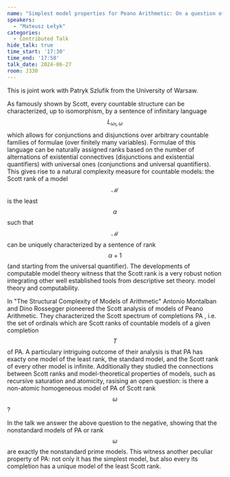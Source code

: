```yaml
---
name: "Simplest model properties for Peano Arithmetic: On a question of Montalban and Rossegger."
speakers:
  - "Mateusz Łełyk"
categories:
  - Contributed Talk
hide_talk: true
time_start: '17:30'
time_end: '17:50'
talk_date: 2024-06-27
room: J330
---
```



	
	
	

 This is joint work with Patryk Szlufik from the University of Warsaw.
	
As famously shown by Scott, every countable structure can be characterized, up to isomorphism, by a sentence of infinitary language $$L_{\omega_1, \omega}$$ which allows for conjunctions and disjunctions over arbitrary countable families of formulae (over finitely many variables). Formulae of this language can be naturally assigned ranks based on the number of alternations of existential connectives (disjunctions and existential quantifiers) with universal ones (conjunctions and universal quantifiers). This gives rise to a natural complexity measure for countable models: the Scott rank of a model $$\mathcal{M}$$ is the least $$\alpha$$ such that $$\mathcal{M}$$ can be uniquely characterized by a sentence of rank $$\alpha+1$$ (and starting from the universal quantifier). The developments of computable model theory witness that the Scott rank is a very robust notion integrating other well established tools from descriptive set theory. model theory and computability.

In "The Structural Complexity of Models of Arithmetic" Antonio Montalban and Dino Rossegger pioneered the Scott analysis of models of Peano Arithmetic. They characterized the Scott spectrum of completions PA , i.e. the set of ordinals which are Scott ranks of countable models of a given completion $$T$$ of PA. A particulary intriguing outcome of their analysis is that PA has exacty one model of the least rank, the standard model, and the Scott rank of every other model is infinite. Additionally they studied the connections between Scott ranks and model-theoretical properties of models, such as recursive saturation and atomicity, rasising an open question: is there a non-atomic homogeneous model of PA of Scott rank $$\omega$$?

In the talk we answer the above question to the negative, showing that the nonstandard models of PA or rank $$\omega$$ are exactly the nonstandard prime models. This witness another peculiar property of PA: not only it has the simplest model, but also every its completion has a unique model of the least Scott rank. 



		
	


      
		
		
		
		
		
		
		
		
		
		
		
	
	
	
	
	

